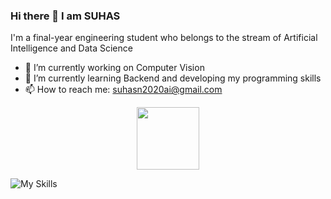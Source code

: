 ### Hi there 👋 I am SUHAS

I'm a final-year engineering student who belongs to the stream of Artificial Intelligence and Data Science

- 🔭 I’m currently working on Computer Vision
- 🌱 I’m currently learning Backend and developing my programming skills
- 📫 How to reach me: suhasn2020ai@gmail.com
<div id="header" align="center">
  <img src="https://media.giphy.com/media/M9gbBd9nbDrOTu1Mqx/giphy.gif" width="100"/>
</div>

![My Skills](https://skillicons.dev/icons?i=py,java,c,html,css,php,mysql)



